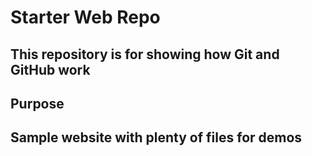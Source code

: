 # Starter Web Repo

## This repository is for showing how Git and GitHub work

## Purpose

## Sample website with plenty of files for demos